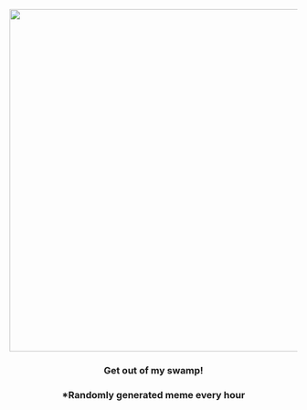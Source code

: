 <p align="center">
        <img src="https://i.redd.it/2fqwo7pc0ul91.jpg" width="600" height="600">
        </p>
        <h3 align="center">Get out of my swamp!</h3>
        <h3 align="center">*Randomly generated meme every hour</h3>
    